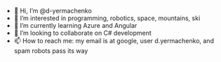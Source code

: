 - 👋 Hi, I’m @d-yermachenko
- 👀 I’m interested in programming, robotics, space, mountains, ski
- 🌱 I’m currently learning Azure and Angular
- 💞️ I’m looking to collaborate on C# development
- 📫 How to reach me: my email is at google, user d.yermachenko, and spam robots pass its way

<!---
d-yermachenko/d-yermachenko is a ✨ special ✨ repository because its `README.md` (this file) appears on your GitHub profile.
You can click the Preview link to take a look at your changes.
--->
